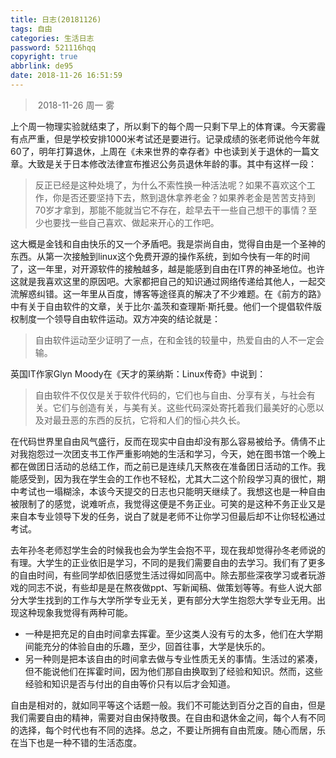 ```yaml
---
title: 日志(20181126)
tags: 自由
categories: 生活日志
password: 521116hqq
copyright: true
abbrlink: de95
date: 2018-11-26 16:51:59
---
```


> ​      2018-11-26                       周一                              雾

<!-- more -->

上个周一物理实验就结束了，所以剩下的每个周一只剩下早上的体育课。今天雾霾有点严重，但是学校安排1000米考试还是要进行。记录成绩的张老师说他今年就60了，明年打算退休，上周在《未来世界的幸存者》中也读到关于退休的一篇文章。大致是关于日本修改法律宣布推迟公务员退休年龄的事。其中有这样一段：

> 反正已经是这种处境了，为什么不索性换一种活法呢？如果不喜欢这个工作，你是否还要坚持下去，熬到退休拿养老金？如果养老金是苦苦支持到70岁才拿到，那能不能就当它不存在，趁早去干一些自己想干的事情？至少也要找一些自己喜欢、做起来开心的工作吧。

这大概是金钱和自由快乐的又一个矛盾吧。我是崇尚自由，觉得自由是一个圣神的东西。从第一次接触到linux这个免费开源的操作系统，到如今快有一年的时间了，这一年里，对开源软件的接触越多，越是能感到自由在IT界的神圣地位。也许这就是我喜欢这里的原因吧。大家都把自己的知识通过网络传递给其他人，一起交流解惑纠错。这一年里从百度，博客等途径真的解决了不少难题。在《前方的路》中有关于自由软件的文章，关于比尔·盖茨和查理斯·斯托曼。他们一个提倡软件版权制度一个领导自由软件运动。双方冲突的结论就是：

> 自由软件运动至少证明了一点，在和金钱的较量中，热爱自由的人不一定会输。

英国IT作家Glyn Moody在《天才的莱纳斯：Linux传奇》中说到：

> 自由软件不仅仅是关于软件代码的，它们也与自由、分享有关，与社会有关。它们与创造有关，与美有关。这些代码深处寄托着我们最美好的心愿以及对最丑恶的东西的反抗，它将和人们的恒心共久长。

在代码世界里自由风气盛行，反而在现实中自由却没有那么容易被给予。倩倩不止对我抱怨过一次团支书工作严重影响她的生活和学习，今天，她在图书馆一个晚上都在做团日活动的总结工作，而之前已是连续几天熬夜在准备团日活动的工作。我能感受到，因为我在学生会的工作也不轻松，尤其大二这个阶段学习真的很忙，期中考试也一塌糊涂，本该今天提交的日志也只能明天继续了。我想这也是一种自由被限制了的感觉，说难听点，我觉得这便是不务正业。可笑的是这种不务正业又是来自本专业领导下发的任务，说白了就是老师不让你学习但最后却不让你轻松通过考试。

去年孙冬老师怼学生会的时候我也会为学生会抱不平，现在我却觉得孙冬老师说的有理。大学生的正业依旧是学习，不同的是我们需要自由的去学习。我们有了更多的自由时间，有些同学却依旧感觉生活过得如同高中。除去那些深夜学习或者玩游戏的同志不说，有些却是是在熬夜做ppt、写新闻稿、做策划等等。有些人说大部分大学生找到的工作与大学所学专业无关，更有部分大学生抱怨大学专业无用。出现这种现象我觉得有两种可能。

- 一种是把充足的自由时间拿去挥霍。至少这类人没有亏的太多，他们在大学期间能充分的体验自由的乐趣，至少，回首往事，大学是快乐的。
- 另一种则是把本该自由的时间拿去做与专业性质无关的事情。生活过的紧凑，但不能说他们在挥霍时间，因为他们那自由换取到了经验和知识。然而，这些经验和知识是否与付出的自由等价只有以后才会知道。

自由是相对的，就如同平等这个话题一般。我们不可能达到百分之百的自由，但是我们需要自由的精神，需要对自由保持敬畏。在自由和退休金之间，每个人有不同的选择，每个时代也有不同的选择。总之，不要让所拥有自由荒废。随心而居，乐在当下也是一种不错的生活态度。
